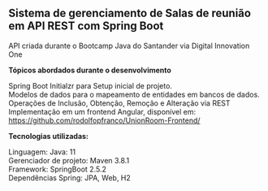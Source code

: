 <h2>Sistema de gerenciamento de Salas de reunião em API REST com Spring Boot</h2>

API criada durante o Bootcamp Java do Santander via Digital Innovation One

<b>Tópicos abordados durante o desenvolvimento</b><br/>

Spring Boot Initialzr para Setup inicial de projeto.<br/>
    Modelos de dados para o mapeamento de entidades em bancos de dados.<br/>
    Operações de Inclusão, Obtenção, Remoção e Alteração via REST<br/>
    Implementação em um frontend Angular, disponível em:<br/>
    https://github.com/rodolfopfranco/UnionRoom-Frontend/<br/>

<b>Tecnologias utilizadas:</b>

Linguagem: Java: 11<br/>
Gerenciador de projeto: Maven 3.8.1<br/>
Framework: SpringBoot 2.5.2<br/>
    Dependências Spring: JPA, Web, H2<br/>
